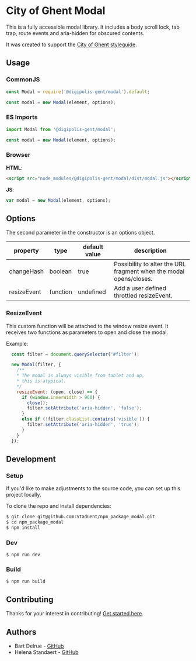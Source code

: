 # City of Ghent Modal

This is a fully accessible modal library. 
It includes a body scroll lock, tab trap, route events and aria-hidden for obscured contents.

It was created to support the [City of Ghent styleguide](https://stijlgids.stad.gent).

## Usage

### CommonJS

```javascript
const Modal = require('@digipolis-gent/modal').default;

const modal = new Modal(element, options);
```

### ES Imports

```javascript
import Modal from '@digipolis-gent/modal';

const modal = new Modal(element, options);
```

### Browser

**HTML**:

```html
<script src="node_modules/@digipolis-gent/modal/dist/modal.js"></script>
```

**JS**:

```js
var modal = new Modal(element, options);
```

## Options

The second parameter in the constructor is an options object.

| property    | type     | default value | description                                                        |
|-------------|----------|---------------|--------------------------------------------------------------------|
| changeHash  | boolean  | true          | Possibility to alter the URL fragment when the modal opens/closes. |
| resizeEvent | function |  undefined    | Add a user defined throttled resizeEvent.                          |

### ResizeEvent

This custom function will be attached to the window resize event.
It receives two functions as parameters to open and close the modal.

Example:

```javascript
  const filter = document.querySelector('#filter');

  new Modal(filter, {
    /**
    * The modal is always visible from tablet and up,
    * this is atypical.
    */
    resizeEvent: (open, close) => {
      if (window.innerWidth > 960) {
        close();
        filter.setAttribute('aria-hidden', 'false');
      }
      else if (!filter.classList.contains('visible')) {
        filter.setAttribute('aria-hidden', 'true');
      }
    }
  });
```

## Development

### Setup

If you'd like to make adjustments to the source code, you can set up this
project locally. 

To clone the repo and install dependencies:

```bash
$ git clone git@github.com:StadGent/npm_package_modal.git
$ cd npm_package_modal
$ npm install
```

### Dev

```shell
$ npm run dev
```

### Build

```shell
$ npm run build
```

## Contributing

Thanks for your interest in contributing! [Get started here](.github/CONTRIBUTING.md).

## Authors

- Bart Delrue - [GitHub](https://github.com/delrueba)
- Helena Standaert - [GitHub](https://github.com/hstandaert)
